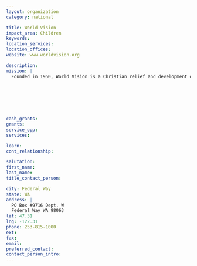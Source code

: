 ```yaml
---
layout: organization
category: national

title: World Vision
impact_area: Children
keywords: 
location_services: 
location_offices: 
website: www.worldvision.org

description: 
mission: |
  Founded in 1950, World Vision is a Christian relief and development organization, serving the world's poorest children and families in nearly 100 countries.

  

  

  

cash_grants: 
grants: 
service_opp: 
services: 

learn: 
cont_relationship: 

salutation: 
first_name: 
last_name: 
title_contact_person: 

city: Federal Way
state: WA
address: |
  PO Box #9716 Dept. W  
  Federal Way WA 98063
lat: 47.31
lng: -122.31
phone: 253-815-1000
ext: 
fax: 
email: 
preferred_contact: 
contact_person_intro: 
---
```

